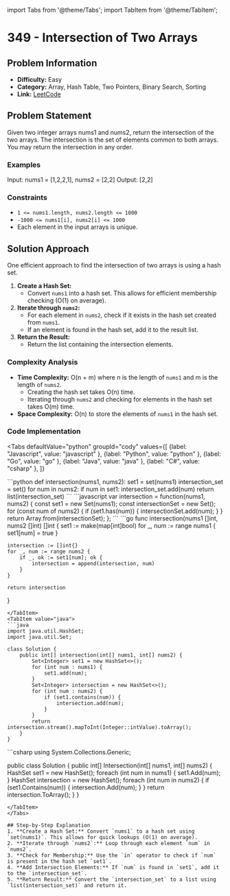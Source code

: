 import Tabs from '@theme/Tabs';
import TabItem from '@theme/TabItem';

# 349 - Intersection of Two Arrays

## Problem Information
- **Difficulty:** Easy
- **Category:** Array, Hash Table, Two Pointers, Binary Search, Sorting
- **Link:** [LeetCode](https://leetcode.com/problems/intersection-of-two-arrays)

## Problem Statement
Given two integer arrays nums1 and nums2, return the intersection of the two arrays. The intersection is the set of elements common to both arrays.
You may return the intersection in any order.

### Examples
Input: nums1 = [1,2,2,1], nums2 = [2,2]
Output: [2,2]

### Constraints
- `1 <= nums1.length, nums2.length <= 1000`
- `-1000 <= nums1[i], nums2[i] <= 1000`
- Each element in the input arrays is unique.

## Solution Approach
One efficient approach to find the intersection of two arrays is using a hash set. 

1. **Create a Hash Set:**
   - Convert `nums1` into a hash set. This allows for efficient membership checking (O(1) on average).
2. **Iterate through `nums2`:**
   - For each element in `nums2`, check if it exists in the hash set created from `nums1`.
   - If an element is found in the hash set, add it to the result list.
3. **Return the Result:** 
   - Return the list containing the intersection elements.

### Complexity Analysis
- **Time Complexity:** O(n + m) where n is the length of `nums1` and m is the length of `nums2`. 
    - Creating the hash set takes O(n) time. 
    - Iterating through `nums2` and checking for elements in the hash set takes O(m) time.
- **Space Complexity:** O(n) to store the elements of `nums1` in the hash set.

### Code Implementation
<Tabs
  defaultValue="python"
  groupId="cody"
  values={[
    {label: "Javascript", value: "javascript" },
    {label: "Python", value: "python" },
    {label: "Go", value: "go" },
    {label: "Java", value: "java" },
    {label: "C#", value: "csharp" },
  ]}
>
<TabItem value="python">
```python
def intersection(nums1, nums2):
    set1 = set(nums1)
    intersection_set = set()
    for num in nums2:
        if num in set1:
            intersection_set.add(num)
    return list(intersection_set)
```
</TabItem>
<TabItem value="javascript">
```javascript
var intersection = function(nums1, nums2) {
    const set1 = new Set(nums1);
    const intersectionSet = new Set();
    for (const num of nums2) {
        if (set1.has(num)) {
            intersectionSet.add(num);
        }
    }
    return Array.from(intersectionSet);
};
```
</TabItem>
<TabItem value="go">
```go
func intersection(nums1 []int, nums2 []int) []int {
    set1 := make(map[int]bool)
    for _, num := range nums1 {
        set1[num] = true
    }

    intersection := []int{}
    for _, num := range nums2 {
        if _, ok := set1[num]; ok {
            intersection = append(intersection, num)
        }
    }

    return intersection
}
```
</TabItem>
<TabItem value="java">
```java
import java.util.HashSet;
import java.util.Set;

class Solution {
    public int[] intersection(int[] nums1, int[] nums2) {
        Set<Integer> set1 = new HashSet<>();
        for (int num : nums1) {
            set1.add(num);
        }
        Set<Integer> intersection = new HashSet<>();
        for (int num : nums2) {
            if (set1.contains(num)) {
                intersection.add(num);
            }
        }
        return intersection.stream().mapToInt(Integer::intValue).toArray();
    }
}
```
</TabItem>
<TabItem value="csharp">
```csharp
using System.Collections.Generic;

public class Solution {
    public int[] Intersection(int[] nums1, int[] nums2) {
        HashSet<int> set1 = new HashSet<int>();
        foreach (int num in nums1) {
            set1.Add(num);
        }
        HashSet<int> intersection = new HashSet<int>();
        foreach (int num in nums2) {
            if (set1.Contains(num)) {
                intersection.Add(num);
            }
        }
        return intersection.ToArray();
    }
}
```
</TabItem>
</Tabs>

## Step-by-Step Explanation
1. **Create a Hash Set:** Convert `nums1` to a hash set using `set(nums1)`. This allows for quick lookups (O(1) on average).
2. **Iterate through `nums2`:** Loop through each element `num` in `nums2`.
3. **Check for Membership:** Use the `in` operator to check if `num` is present in the hash set `set1`.
4. **Add Intersection Elements:** If `num` is found in `set1`, add it to the `intersection_set`.
5. **Return Result:** Convert the `intersection_set` to a list using `list(intersection_set)` and return it.



